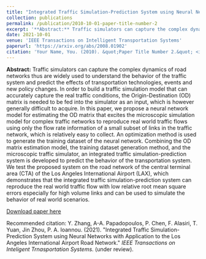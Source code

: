 ```yaml
---
title: "Integrated Traffic Simulation-Prediction System using Neural Networks with Application to the Los Angeles International Airport Road Network"
collection: publications
permalink: /publication/2010-10-01-paper-title-number-2
excerpt: '**Abstract:** Traffic simulators can capture the complex dynamics of road networks thus are widely used to understand the behavior of the traffic system and predict the effects of transportation technologies, events and new policy changes. In order to build a traffic simulation model that can accurately capture the real traffic conditions, the Origin-Destination (OD) matrix is needed to be fed into the simulator as an input, which is however generally difficult to acquire. In this paper, we propose a neural network model for estimating the OD matrix that excites the microscopic simulation model for complex traffic networks to reproduce real world traffic flows using only the flow rate information of a small subset of links in the traffic network, which is relatively easy to collect. An optimization method is used to generate the training dataset of the neural network. Combining the OD matrix estimation model, the training dataset generation method, and the microscopic traffic simulator, an integrated traffic simulation-prediction system is developed to predict the behavior of the transportation system. We test the proposed system on the road network of the central terminal area (CTA) of the Los Angeles International Airport (LAX), which demonstrates that the  integrated traffic simulation-prediction system can reproduce the real world traffic flow with low relative root mean square errors especially for high volume links and can be used to simulate the behavior of real world scenarios.'
date: 2021-10-01
venue: 'IEEE Transactions on Intelligent Transportation Systems'
paperurl: 'https://arxiv.org/abs/2008.01902'
citation: 'Your Name, You. (2010). &quot;Paper Title Number 2.&quot; <i>Journal 1</i>. 1(2).'
---
```

**Abstract:** Traffic simulators can capture the complex dynamics of road networks thus are widely used to understand the behavior of the traffic system and predict the effects of transportation technologies, events and new policy changes. In order to build a traffic simulation model that can accurately capture the real traffic conditions, the Origin-Destination (OD) matrix is needed to be fed into the simulator as an input, which is however generally difficult to acquire. In this paper, we propose a neural network model for estimating the OD matrix that excites the microscopic simulation model for complex traffic networks to reproduce real world traffic flows using only the flow rate information of a small subset of links in the traffic network, which is relatively easy to collect. An optimization method is used to generate the training dataset of the neural network. Combining the OD matrix estimation model, the training dataset generation method, and the microscopic traffic simulator, an integrated traffic simulation-prediction system is developed to predict the behavior of the transportation system. We test the proposed system on the road network of the central terminal area (CTA) of the Los Angeles International Airport (LAX), which demonstrates that the  integrated traffic simulation-prediction system can reproduce the real world traffic flow with low relative root mean square errors especially for high volume links and can be used to simulate the behavior of real world scenarios.

[Download paper here](https://arxiv.org/pdf/2008.01902.pdf)

Recommended citation: Y. Zhang, A-A. Papadopoulos, P. Chen, F. Alasiri, T. Yuan, Jin Zhou, P. A. Ioannou. (2021). "Integrated Traffic Simulation-Prediction System using Neural Networks with Application to the Los Angeles International Airport Road Network." <i>IEEE Transactions on Inteligent Trnasportation Systems</i>. (under review).
